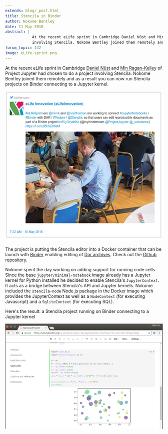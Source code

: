 ```yaml
---
extends: blog/_post.html
title: Stencila in Binder
author: Nokome Bentley
date: 11 May 2018
abstract: |
            At the recent eLife sprint in Cambridge Daniel Nüst and Min Ragan-Kelley had chosen to do a project
            involving Stencila. Nokome Bentley joined them remotely and as a result  you can now run Stencila projects on Binder connecting to a Jupyter kernel.
forum_topic: 142
image: eLife-sprint.png
---
```


At the recent eLife sprint in Cambridge [Daniel Nüst](https://twitter.com/nordholmen) and [Min Ragan-Kelley](https://github.com/minrk) of Project Jupyter had chosen to do a project involving Stencila.
Nokome Bentley joined them remotely and as a result  you can now run Stencila projects on Binder connecting to a Jupyter kernel.

[![eLife Sprint](eLife-sprint.png)](https://twitter.com/eLifeInnovation/status/994583390895697920)

The project is putting the Stencila editor into a Docker container that can be launch with [Binder](mybinder.org) enabling editing of [Dar archives](https://github.com/substance/dar). Check out the [Github repository](https://github.com/minrk/jupyter-dar).

Nokome spent the day working on adding support for running code cells. Since the base `jupyter/minimal-notebook` image already has a Jupyter kernel for Python installed he decided to enable Stencila's `JupyterContext`. It acts as a bridge between Stencila's API and Jupyter kernels. Nokome included the `stencila-node` Node.js package in the Docker image which provides the JupyterContext as well as a `NodeContext` (for executing Javascript) and a `SqliteContext` (for executing SQL).

Here's the result: a Stencila project running on Binder connecting to a Jupyter kernel

[![Stencila in Binder](stencila-binder.png)](https://mybinder.org/v2/gh/nokome/jupyter-dar/add-stencila-host?urlpath=%2Fstencila%2F)

